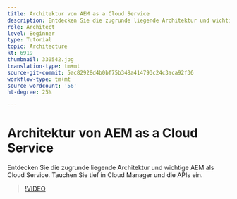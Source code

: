 ```yaml
---
title: Architektur von AEM as a Cloud Service
description: Entdecken Sie die zugrunde liegende Architektur und wichtige AEM als Cloud Service. Tauchen Sie tief in Cloud Manager und die APIs ein.
role: Architect
level: Beginner
type: Tutorial
topic: Architecture
kt: 6919
thumbnail: 330542.jpg
translation-type: tm+mt
source-git-commit: 5ac82928d4b0bf75b348a414793c24c3aca92f36
workflow-type: tm+mt
source-wordcount: '56'
ht-degree: 25%

---
```



# Architektur von AEM as a Cloud Service

Entdecken Sie die zugrunde liegende Architektur und wichtige AEM als Cloud Service. Tauchen Sie tief in Cloud Manager und die APIs ein.

>[!VIDEO](https://video.tv.adobe.com/v/330542/?quality=12&learn=on)